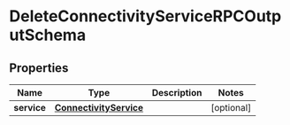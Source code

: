 
# DeleteConnectivityServiceRPCOutputSchema

## Properties
Name | Type | Description | Notes
------------ | ------------- | ------------- | -------------
**service** | [**ConnectivityService**](ConnectivityService.md) |  |  [optional]



